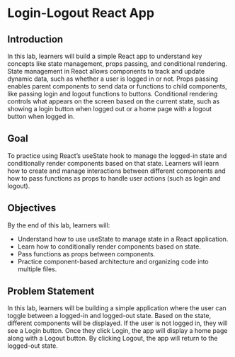 # Login-Logout React App

## Introduction

In this lab, learners will build a simple React app to understand key concepts like state management, props passing, and conditional rendering. State management in React allows components to track and update dynamic data, such as whether a user is logged in or not. Props passing enables parent components to send data or functions to child components, like passing login and logout functions to buttons. Conditional rendering controls what appears on the screen based on the current state, such as showing a login button when logged out or a home page with a logout button when logged in.

## Goal

To practice using React’s useState hook to manage the logged-in state and conditionally render components based on that state. Learners will learn how to create and manage interactions between different components and how to pass functions as props to handle user actions (such as login and logout).

## Objectives

By the end of this lab, learners will:

- Understand how to use useState to manage state in a React application.
- Learn how to conditionally render components based on state.
- Pass functions as props between components.
- Practice component-based architecture and organizing code into multiple files.

## Problem Statement

In this lab, learners will be building a simple application where the user can toggle between a logged-in and logged-out state. Based on the state, different components will be displayed. If the user is not logged in, they will see a Login button. Once they click Login, the app will display a home page along with a Logout button. By clicking Logout, the app will return to the logged-out state.